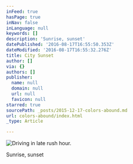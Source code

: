 ```yaml
---
inFeed: true
hasPage: true
inNav: false
inLanguage: null
keywords: []
description: 'Sunrise, sunset'
datePublished: '2016-08-17T16:55:50.353Z'
dateModified: '2016-08-17T16:55:32.276Z'
title: City Sunset
author: []
via: {}
authors: []
publisher:
  name: null
  domain: null
  url: null
  favicon: null
starred: true
sourcePath: _posts/2015-12-17-colors-abound.md
url: colors-abound/index.html
_type: Article

---
```

![Driving in late rush hour.](https://the-grid-user-content.s3-us-west-2.amazonaws.com/cccbf297-c0e8-4b10-92e2-da750d0a6963.jpg)

Sunrise, sunset